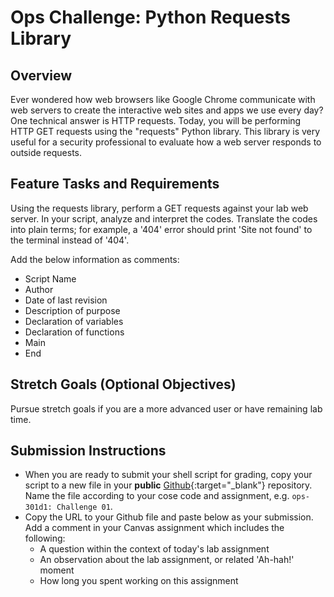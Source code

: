 # Ops Challenge: Python Requests Library

## Overview

Ever wondered how web browsers like Google Chrome communicate with web servers to create the interactive web sites and apps we use every day? One technical answer is HTTP requests. Today, you will be performing HTTP GET requests using the "requests" Python library. This library is very useful for a security professional to evaluate how a web server responds to outside requests.

## Feature Tasks and Requirements

Using the requests library, perform a GET requests against your lab web server. In your script, analyze and interpret the codes. Translate the codes into plain terms; for example, a '404' error should print 'Site not found' to the terminal instead of '404'.

Add the below information as comments:

- Script Name
- Author
- Date of last revision
- Description of purpose
- Declaration of variables
- Declaration of functions
- Main
- End 

## Stretch Goals (Optional Objectives)

Pursue stretch goals if you are a more advanced user or have remaining lab time.

## Submission Instructions

- When you are ready to submit your shell script for grading, copy your script to a new file in your **public** [Github](https://github.com/){:target="_blank"} repository. Name the file according to your cose code and assignment, e.g. `ops-301d1: Challenge 01`.
- Copy the URL to your Github file and paste below as your submission. Add a comment in your Canvas assignment which includes the following:
    - A question within the context of today's lab assignment
    - An observation about the lab assignment, or related 'Ah-hah!' moment
    - How long you spent working on this assignment




